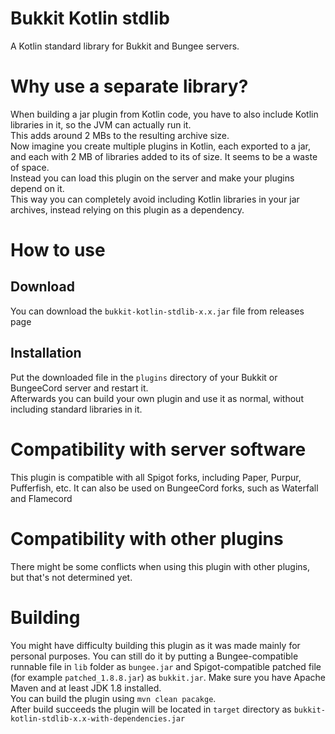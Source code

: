 # Bukkit Kotlin stdlib
A Kotlin standard library for Bukkit and Bungee servers.

# Why use a separate library?
When building a jar plugin from Kotlin code, you have to also include Kotlin libraries in it, so the JVM can actually run it.  
This adds around 2 MBs to the resulting archive size.  
Now imagine you create multiple plugins in Kotlin, each exported to a jar, and each with 2 MB of libraries added to its of size. 
It seems to be a waste of space.  
Instead you can load this plugin on the server and make your plugins depend on it.  
This way you can completely avoid including Kotlin libraries in your jar archives, instead relying on this plugin as a dependency.

# How to use
## Download
You can download the `bukkit-kotlin-stdlib-x.x.jar` file from releases page

## Installation
Put the downloaded file in the `plugins` directory of your Bukkit or BungeeCord server and restart it.  
Afterwards you can build your own plugin and use it as normal, without including standard libraries in it.  

# Compatibility with server software
This plugin is compatible with all Spigot forks, including Paper, Purpur, Pufferfish, etc.
It can also be used on BungeeCord forks, such as Waterfall and Flamecord

# Compatibility with other plugins
There might be some conflicts when using this plugin with other plugins, but that's not determined yet.

# Building
You might have difficulty building this plugin as it was made mainly for personal purposes.
You can still do it by putting a Bungee-compatible runnable file in `lib` folder as `bungee.jar` and Spigot-compatible patched file (for example `patched_1.8.8.jar`) as `bukkit.jar`.
Make sure you have Apache Maven and at least JDK 1.8 installed.  
You can build the plugin using `mvn clean pacakge`.  
After build succeeds the plugin will be located in `target` directory as `bukkit-kotlin-stdlib-x.x-with-dependencies.jar`